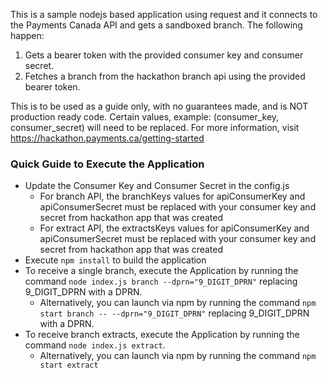 This is a sample nodejs based application using request and it connects to the Payments Canada API and gets a sandboxed branch. The following happen:
1. Gets a bearer token with the provided consumer key and consumer secret.
2. Fetches a branch from the hackathon branch api using the provided bearer token.

This is to be used as a guide only, with no guarantees made, and is NOT production ready code. Certain values, example: (consumer_key, consumer_secret) will need to be replaced. For more information, visit https://hackathon.payments.ca/getting-started

### Quick Guide to Execute the Application
- Update the Consumer Key and Consumer Secret in the config.js
  - For branch API, the branchKeys values for apiConsumerKey and apiConsumerSecret must be replaced with your consumer key and secret from hackathon app that was created
  - For extract API, the extractsKeys values for apiConsumerKey and apiConsumerSecret must be replaced with your consumer key and secret from hackathon app that was created
- Execute `npm install` to build the application
- To receive a single branch, execute the Application by running the command `node index.js branch --dprn="9_DIGIT_DPRN"` replacing 9_DIGIT_DPRN with a DPRN. 
  - Alternatively, you can launch via npm by running the command `npm start branch -- --dprn="9_DIGIT_DPRN"` replacing 9_DIGIT_DPRN with a DPRN. 
- To receive branch extracts, execute the Application by running the command `node index.js extract`.
  - Alternatively, you can launch via npm by running the command `npm start extract`
